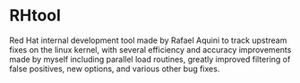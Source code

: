 # RHtool
Red Hat internal development tool made by Rafael Aquini to track upstream fixes on the linux kernel, with several efficiency and accuracy improvements made by myself including parallel load routines, greatly improved filtering of false positives, new options, and various other bug fixes.
